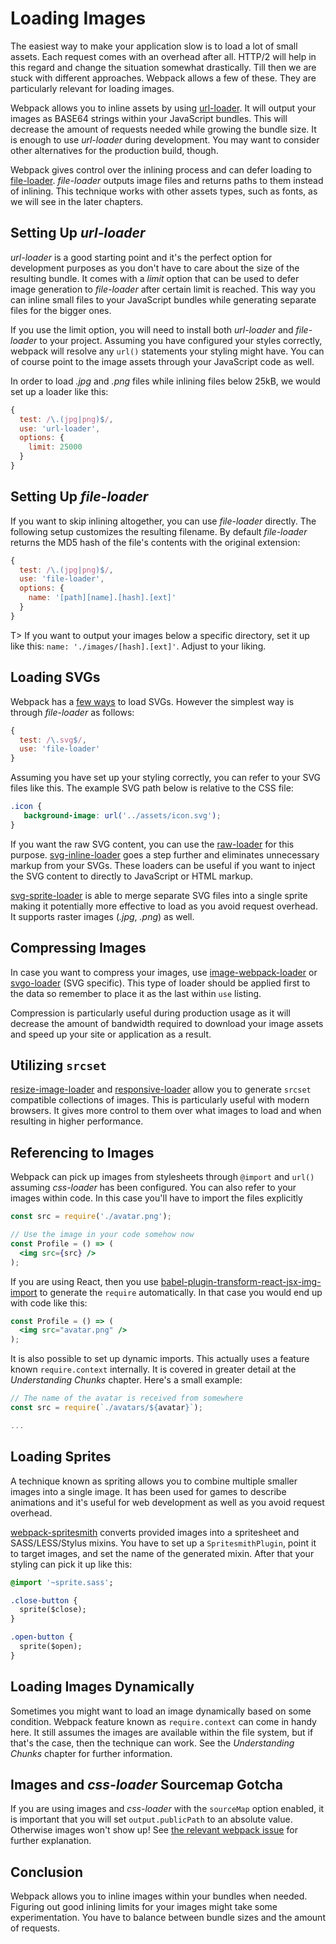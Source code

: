 # Loading Images

The easiest way to make your application slow is to load a lot of small assets. Each request comes with an overhead after all. HTTP/2 will help in this regard and change the situation somewhat drastically. Till then we are stuck with different approaches. Webpack allows a few of these. They are particularly relevant for loading images.

Webpack allows you to inline assets by using [url-loader](https://www.npmjs.com/package/url-loader). It will output your images as BASE64 strings within your JavaScript bundles. This will decrease the amount of requests needed while growing the bundle size. It is enough to use *url-loader* during development. You may want to consider other alternatives for the production build, though.

Webpack gives control over the inlining process and can defer loading to [file-loader](https://www.npmjs.com/package/file-loader). *file-loader* outputs image files and returns paths to them instead of inlining. This technique works with other assets types, such as fonts, as we will see in the later chapters.

## Setting Up *url-loader*

*url-loader* is a good starting point and it's the perfect option for development purposes as you don't have to care about the size of the resulting bundle. It comes with a *limit* option that can be used to defer image generation to *file-loader* after certain limit is reached. This way you can inline small files to your JavaScript bundles while generating separate files for the bigger ones.

If you use the limit option, you will need to install both *url-loader* and *file-loader* to your project. Assuming you have configured your styles correctly, webpack will resolve any `url()` statements your styling might have. You can of course point to the image assets through your JavaScript code as well.

In order to load *.jpg* and *.png* files while inlining files below 25kB, we would set up a loader like this:

```javascript
{
  test: /\.(jpg|png)$/,
  use: 'url-loader',
  options: {
    limit: 25000
  }
}
```

## Setting Up *file-loader*

If you want to skip inlining altogether, you can use *file-loader* directly. The following setup customizes the resulting filename. By default *file-loader* returns the MD5 hash of the file's contents with the original extension:

```javascript
{
  test: /\.(jpg|png)$/,
  use: 'file-loader',
  options: {
    name: '[path][name].[hash].[ext]'
  }
}
```

T> If you want to output your images below a specific directory, set it up like this: `name: './images/[hash].[ext]'`. Adjust to your liking.

## Loading SVGs

Webpack has a [few ways](https://github.com/webpack/webpack/issues/595) to load SVGs. However the simplest way is through *file-loader* as follows:

```javascript
{
  test: /\.svg$/,
  use: 'file-loader'
}
```

Assuming you have set up your styling correctly, you can refer to your SVG files like this. The example SVG path below is relative to the CSS file:

```css
.icon {
   background-image: url('../assets/icon.svg');
}
```

If you want the raw SVG content, you can use the [raw-loader](https://www.npmjs.com/package/raw-loader) for this purpose. [svg-inline-loader](https://www.npmjs.com/package/svg-inline-loader) goes a step further and eliminates unnecessary markup from your SVGs. These loaders can be useful if you want to inject the SVG content to directly to JavaScript or HTML markup.

[svg-sprite-loader](https://www.npmjs.com/package/svg-sprite-loader) is able to merge separate SVG files into a single sprite making it potentially more effective to load as you avoid request overhead. It supports raster images (*.jpg*, *.png*) as well.

## Compressing Images

In case you want to compress your images, use [image-webpack-loader](https://www.npmjs.com/package/image-webpack-loader) or [svgo-loader](https://github.com/pozadi/svgo-loader) (SVG specific). This type of loader should be applied first to the data so remember to place it as the last within `use` listing.

Compression is particularly useful during production usage as it will decrease the amount of bandwidth required to download your image assets and speed up your site or application as a result.

## Utilizing `srcset`

[resize-image-loader](https://www.npmjs.com/package/resize-image-loader) and [responsive-loader](https://www.npmjs.com/package/responsive-loader) allow you to generate `srcset` compatible collections of images. This is particularly useful with modern browsers. It gives more control to them over what images to load and when resulting in higher performance.

## Referencing to Images

Webpack can pick up images from stylesheets through `@import` and `url()` assuming *css-loader* has been configured. You can also refer to your images within code. In this case you'll have to import the files explicitly

```jsx
const src = require('./avatar.png');

// Use the image in your code somehow now
const Profile = () => (
  <img src={src} />
);
```

If you are using React, then you use [babel-plugin-transform-react-jsx-img-import](https://www.npmjs.com/package/babel-plugin-transform-react-jsx-img-import) to generate the `require` automatically. In that case you would end up with code like this:

```jsx
const Profile = () => (
  <img src="avatar.png" />
);
```

It is also possible to set up dynamic imports. This actually uses a feature known `require.context` internally. It is covered in greater detail at the *Understanding Chunks* chapter. Here's a small example:

```javascript
// The name of the avatar is received from somewhere
const src = require(`./avatars/${avatar}`);

...
```

## Loading Sprites

A technique known as spriting allows you to combine multiple smaller images into a single image. It has been used for games to describe animations and it's useful for web development as well as you avoid request overhead.

[webpack-spritesmith](https://www.npmjs.com/package/webpack-spritesmith) converts provided images into a spritesheet and SASS/LESS/Stylus mixins. You have to set up a `SpritesmithPlugin`, point it to target images, and set the name of the generated mixin. After that your styling can pick it up like this:

```sass
@import '~sprite.sass';

.close-button {
  sprite($close);
}

.open-button {
  sprite($open);
}
```

## Loading Images Dynamically

Sometimes you might want to load an image dynamically based on some condition. Webpack feature known as `require.context` can come in handy here. It still assumes the images are available within the file system, but if that's the case, then the technique can work. See the *Understanding Chunks* chapter for further information.

## Images and *css-loader* Sourcemap Gotcha

If you are using images and *css-loader* with the `sourceMap` option enabled, it is important that you will set `output.publicPath` to an absolute value. Otherwise images won't show up! See [the relevant webpack issue](https://github.com/webpack/style-loader/issues/55) for further explanation.

## Conclusion

Webpack allows you to inline images within your bundles when needed. Figuring out good inlining limits for your images might take some experimentation. You have to balance between bundle sizes and the amount of requests.

